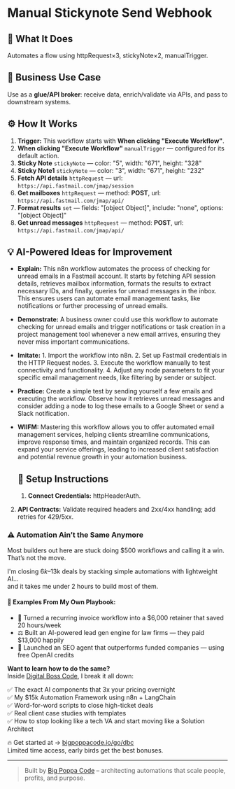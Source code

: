 # Manual Stickynote Send Webhook
  ## 🚀 What It Does
  Automates a flow using httpRequest×3, stickyNote×2, manualTrigger.
  
  ## 💼 Business Use Case
  Use as a **glue/API broker**: receive data, enrich/validate via APIs, and pass to downstream systems.
  
  ## ⚙️ How It Works
  1. **Trigger:** This workflow starts with **When clicking "Execute Workflow"**.
  2. **When clicking "Execute Workflow"** `manualTrigger` — configured for its default action.
3. **Sticky Note** `stickyNote` — color: "5", width: "671", height: "328"
4. **Sticky Note1** `stickyNote` — color: "3", width: "671", height: "232"
5. **Fetch API details** `httpRequest` — url: `https://api.fastmail.com/jmap/session`
6. **Get mailboxes** `httpRequest` — method: **POST**, url: `https://api.fastmail.com/jmap/api/`
7. **Format results** `set` — fields: "[object Object]", include: "none", options: "[object Object]"
8. **Get unread messages** `httpRequest` — method: **POST**, url: `https://api.fastmail.com/jmap/api/`
  
  ## 💡 AI-Powered Ideas for Improvement
  - **Explain:** This n8n workflow automates the process of checking for unread emails in a Fastmail account. It starts by fetching API session details, retrieves mailbox information, formats the results to extract necessary IDs, and finally, queries for unread messages in the inbox. This ensures users can automate email management tasks, like notifications or further processing of unread emails.

- **Demonstrate:** A business owner could use this workflow to automate checking for unread emails and trigger notifications or task creation in a project management tool whenever a new email arrives, ensuring they never miss important communications.

- **Imitate:** 1. Import the workflow into n8n. 2. Set up Fastmail credentials in the HTTP Request nodes. 3. Execute the workflow manually to test connectivity and functionality. 4. Adjust any node parameters to fit your specific email management needs, like filtering by sender or subject.

- **Practice:** Create a simple test by sending yourself a few emails and executing the workflow. Observe how it retrieves unread messages and consider adding a node to log these emails to a Google Sheet or send a Slack notification.

- **WIIFM:** Mastering this workflow allows you to offer automated email management services, helping clients streamline communications, improve response times, and maintain organized records. This can expand your service offerings, leading to increased client satisfaction and potential revenue growth in your automation business.
  
  ## 🔧 Setup Instructions
  1. **Connect Credentials:** httpHeaderAuth.
2. **API Contracts:** Validate required headers and 2xx/4xx handling; add retries for 429/5xx.
  
### ⚠️ Automation Ain’t the Same Anymore

Most builders out here are stuck doing $500 workflows and calling it a win.  
That’s not the move.  

I'm closing $6k–$13k deals by stacking simple automations with lightweight AI...  
and it takes me under 2 hours to build most of them.

#### 🧠 Examples From My Own Playbook:
- 🔁 Turned a recurring invoice workflow into a $6,000 retainer that saved 20 hours/week  
- ⚖️ Built an AI-powered lead gen engine for law firms — they paid $13,000 happily  
- 🚀 Launched an SEO agent that outperforms funded companies — using free OpenAI credits  

**Want to learn how to do the same?**  
Inside [Digital Boss Code](https://bigpoppacode.io/go/dbc), I break it all down:

✅ The exact AI components that 3x your pricing overnight  
✅ My $15k Automation Framework using n8n + LangChain  
✅ Word-for-word scripts to close high-ticket deals  
✅ Real client case studies with templates  
✅ How to stop looking like a tech VA and start moving like a Solution Architect  

🔥 Get started at → [bigpoppacode.io/go/dbc](https://bigpoppacode.io/go/dbc)  
Limited time access, early birds get the best bonuses.

---
> Built by [Big Poppa Code](https://bigpoppacode.io) – architecting automations that scale people, profits, and purpose.
  